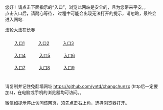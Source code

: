 您好！请点击下面指示的“入口”，浏览此网站是安全的，且为您带来平安。。 <br/>
点击入口后，请耐心等待， 过程中可能会出现无法打开的提示，请忽略，最终会进入网站. </br>

法轮大法在长春<br/>
<div style="padding:10px"><a style="margin:20px" target="_blank" href="https://dp0bwhprefqxl.cloudfront.net/2Qpsp?ednveg" id="ccLink1" rel="nofollow">入口1</a> <a target="_blank" style="margin:20px" href="https://d30dkdjw4ffd44.cloudfront.net/2Qpsp?pboogqlp" id="ccLink2" rel="nofollow">入口2</a> <a style="margin:20px" target="_blank" href="https://d3lo4v3fvixcgp.cloudfront.net/2Qpsp?bpffia" id="ccLink3" rel="nofollow">入口3</a></div>

<div style="padding:10px" ><a style="margin:20px" target="_blank" href="https://dp0bwhprefqxl.cloudfront.net/2Qpsp?ednveg" id="ccLink4" rel="nofollow">入口4</a> <a style="margin:20px" href="https://d30dkdjw4ffd44.cloudfront.net/2Qpsp?pboogqlp" target="_blank" id="ccLink5" rel="nofollow">入口5</a> <a style="margin:20px" href="https://d3lo4v3fvixcgp.cloudfront.net/2Qpsp?bpffia" target="_blank" id="ccLink6" rel="nofollow">入口6</a></div>

<div style="padding:10px"><a style="margin:20px" target="_blank" href="https://dp0bwhprefqxl.cloudfront.net/2Qpsp?ednveg" id="ccLink7" rel="nofollow">入口7</a> <a style="margin:20px" href="https://d30dkdjw4ffd44.cloudfront.net/2Qpsp?pboogqlp" target="_blank" id="ccLink8" rel="nofollow">入口8</a> <a style="margin:20px" target="_blank" href="https://d3lo4v3fvixcgp.cloudfront.net/2Qpsp?bpffia" id="ccLink9" rel="nofollow">入口9</a></div>

<br/>



请复制并记住免翻墙网址 https://github.com/yntd/changchunzx (http后一定要加s)，在电脑或手机的浏览器均可访问。。<br/>

微信如提示停止访问该网页，须先点击右上角，选择浏览器打开。
